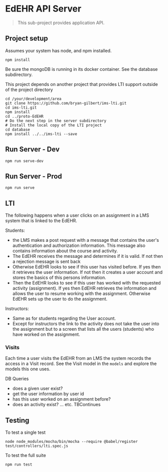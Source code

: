 # EdEHR API Server

> This sub-project provides application API.

## Project setup
Assumes your system has node, and npm installed.
```
npm install
```
Be sure the mongoDB is running in its docker container. See the database subdirectory.


This project depends on another project that provides LTI support
outside of the project directory 
```
cd /your/development/area
git clone https://github.com/bryan-gilbert/ims-lti.git
cd ims-lti.git 
npm install
cd ../proto-EdEHR
# Do the next step in the server subdirectory
# Install the local copy of the LTI project
cd database
npm install ../../ims-lti --save
```


## Run Server - Dev
```
npm run serve-dev
```

## Run Server - Prod
```
npm run serve
```

## LTI 
The following happens when a user clicks on an assignment in a LMS system that is linked to the EdEHR.

Students:
   - the LMS makes a post request with a message that contains the user's authentication and authorization information. This message also contains information about the course and activity.
   - The EdEHR receives the message and determines if it is valid. If not then a rejection message is sent back
   - Otherwise EdEHR looks to see if this user has visited before. If yes then it retrieves the user information. If not then it creates a user account and stores the basics of this persons information.
   - Then the EdEHR looks to see if this user has worked with the requested activity (assignment). If yes then EdEHR retrieves the information and allows the user to resume working with the assignment. Otherwise EdEHR sets up the user to do the assignment.
   
Instructors:
   - Same as for students regarding the User account.
   - Except for instructors the link to the activity does not take the user into the assignment but to a screen that lists all the users (students) who have worked on the assignment.
   
### Visits
Each time a user visits the EdEHR from an LMS the system records the access in a Visit record. See the Visit model in the ```models``` and explore the models this one uses.
   
DB Queries

   - does a given user exist?
   - get the user information by user id
   - has this user worked on an assignment before?
   - does an activity exist?
   ... etc. TBContinues
   
   
## Testing
To test a single test 
```
node node_modules/mocha/bin/mocha --require @babel/register test/controllers/lti.spec.js 
```
To test the full suite
```
npm run test
```
